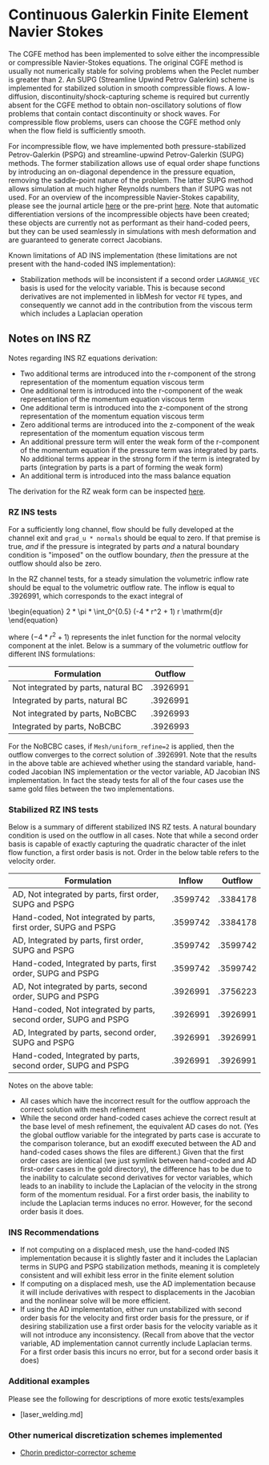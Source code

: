 # Continuous Galerkin Finite Element Navier Stokes

The CGFE method has been implemented to solve either the incompressible or
compressible Navier-Stokes equations. The original CGFE method is usually not numerically stable for
solving problems when the Peclet number is greater than 2. An SUPG (Streamline Upwind Petrov
Galerkin) scheme is implemented for stabilized solution in smooth compressible flows. A
low-diffusion, discontinuity/shock-capturing scheme is required but currently absent for the CGFE
method to obtain non-oscillatory solutions of flow problems that contain contact discontinuity or
shock waves. For compressible flow problems, users can choose the CGFE method only when the flow
field is sufficiently smooth.

For incompressible flow, we have implemented both pressure-stabilized
Petrov-Galerkin (PSPG) and streamline-upwind Petrov-Galerkin (SUPG) methods. The
former stabilization allows use of equal order shape functions by introducing an
on-diagonal dependence in the pressure equation, removing the saddle-point
nature of the problem. The latter SUPG method allows
simulation at much higher Reynolds numbers than if SUPG was not used. For an
overview of the incompressible Navier-Stokes capability, please see the journal
article
[here](https://www.sciencedirect.com/science/article/pii/S0965997817310591?via%3Dihub)
or the pre-print [here](https://arxiv.org/pdf/1710.08898.pdf). Note that
automatic differentiation versions of the incompressible objects have been
created; these objects are currently not as performant as their hand-coded
peers, but they can be used seamlessly in simulations with mesh deformation and
are guaranteed to generate correct Jacobians.

Known limitations of AD INS implementation (these limitations are not present
with the hand-coded INS implementation):

- Stabilization methods will be inconsistent if a second order `LAGRANGE_VEC` basis is used
  for the velocity variable. This is because second derivatives are not
  implemented in libMesh for vector `FE` types, and consequently we cannot add in the contribution
  from the viscous term which includes a Laplacian operation

## Notes on INS RZ

Notes regarding INS RZ equations derivation:

- Two additional terms are introduced into the r-component of the strong
  representation of the momentum equation viscous term
- One additional term is introduced into the r-component of the weak
  representation of the momentum equation viscous term
- One additional term is introduced into the z-component of the strong
  representation of the momentum equation viscous term
- Zero additional terms are introduced into the z-component of the weak
  representation of the momentum equation viscous term
- An additional pressure term will enter the weak form of the r-component of the
  momentum equation if the pressure term was integrated by parts. No additional
  terms appear in the strong form if the term is integrated by parts
  (integration by parts is a part of forming the weak form)
- An additional term is introduced into the mass balance equation

The derivation for the RZ weak form can be inspected [here](../../media/jw-peterson-rz-derivation.pdf).

### RZ INS tests

For a sufficiently long channel, flow should be fully developed at the channel
exit and `grad_u * normals` should be equal to zero. If that premise is true,
*and* if the pressure is integrated by parts *and* a natural boundary condition
is "imposed" on the outflow boundary, *then* the pressure at the outflow should
also be zero.

In the RZ channel tests, for a steady simulation the volumetric inflow rate
should be equal to the volumetric outflow rate. The inflow is equal to
.3926991, which corresponds to the exact integral of

\begin{equation}
2 * \pi * \int_0^{0.5} (-4 * r^2 + 1) r \mathrm{d}r
\end{equation}

where $(-4 * r^2 + 1)$ represents the inlet function for the normal velocity
component at the inlet. Below is a summary of the volumetric outflow for different INS
formulations:

| Formulation | Outflow |
| ----------- | ------- |
| Not integrated by parts, natural BC | .3926991 |
| Integrated by parts, natural BC | .3926991 |
| Not integrated by parts, NoBCBC | .3926993 |
| Integrated by parts, NoBCBC | .3926993 |

For the NoBCBC cases, if `Mesh/uniform_refine=2` is applied, then the outflow
converges to the correct solution of .3926991. Note that the results in the above table are achieved
whether using the standard variable, hand-coded Jacobian INS implementation or
the vector variable, AD Jacobian INS implementation. In fact the steady tests
for all of the four cases use the same gold files between the two
implementations.

### Stabilized RZ INS tests

Below is a summary of different stabilized INS RZ tests. A natural boundary
condition is used on the outflow in all cases. Note that while a second order
basis is capable of exactly capturing the quadratic character of the inlet flow
function, a first order basis is not. Order in the below table refers to the
velocity order.

| Formulation | Inflow | Outflow |
| ----------- | ------ | ------- |
| AD, Not integrated by parts, first order, SUPG and PSPG | .3599742 | .3384178 |
| Hand-coded, Not integrated by parts, first order, SUPG and PSPG | .3599742 | .3384178 |
| AD, Integrated by parts, first order, SUPG and PSPG | .3599742 | .3599742 |
| Hand-coded, Integrated by parts, first order, SUPG and PSPG | .3599742 | .3599742 |
| AD, Not integrated by parts, second order, SUPG and PSPG | .3926991 | .3756223 |
| Hand-coded, Not integrated by parts, second order, SUPG and PSPG | .3926991 | .3926991 |
| AD, Integrated by parts, second order, SUPG and PSPG | .3926991 | .3926991 |
| Hand-coded, Integrated by parts, second order, SUPG and PSPG | .3926991 | .3926991 |

Notes on the above table:

- All cases which have the incorrect result for the outflow approach the correct solution with mesh
  refinement
- While the second order hand-coded cases achieve the correct result at the base level of mesh
  refinement, the equivalent AD cases do not. (Yes the global outflow variable for the integrated by parts
  case is accurate to the comparison tolerance, but an exodiff executed between the AD and
  hand-coded cases shows the files are different.) Given that the first order cases are identical (we
  just symlink between hand-coded and AD first-order cases in the gold directory), the
  difference has to be due to the inability to calculate second derivatives for vector variables,
  which leads to an inability to include the Laplacian of the velocity in the strong form of the
  momentum residual. For a first order basis, the inability to include the Laplacian terms induces
  no error. However, for the second order basis it does.

### INS Recommendations

- If not computing on a displaced mesh, use the hand-coded INS implementation because it is slightly
  faster and it includes the Laplacian terms in SUPG and PSPG stabilization methods, meaning it is
  completely consistent and will exhibit less error in the finite element solution
- If computing on a displaced mesh, use the AD implementation because it will include derivatives
  with respect to displacements in the Jacobian and the nonlinear solve will be more efficient.
- If using the AD implementation, either run unstabilized with second order basis for the velocity
  and first order basis for the pressure, or if desiring stabilization use a first order basis for
  the velocity variable as it will not introduce any inconsistency. (Recall from above that the
  vector variable, AD implementation cannot currently include Laplacian terms. For a first order
  basis this incurs no error, but for a second order basis it does)

### Additional examples

Please see the following for descriptions of more exotic tests/examples

- [laser_welding.md]


### Other numerical discretization schemes implemented

- [Chorin predictor-corrector scheme](inschorin.md)
